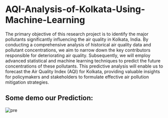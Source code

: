 # AQI-Analysis-of-Kolkata-Using-Machine-Learning
The primary objective of this research project is to identify the major pollutants significantly influencing the air quality in Kolkata, India. By conducting a comprehensive analysis of historical air quality data and pollutant concentrations, we aim to narrow down the key contributors responsible for deteriorating air quality. Subsequently, we will employ advanced statistical and machine learning techniques to predict the future concentrations of these pollutants. This predictive analysis will enable us to forecast the Air Quality Index (AQI) for Kolkata, providing valuable insights for policymakers and stakeholders to formulate effective air pollution mitigation strategies.

## Some demo our Prediction:
![pre](https://github.com/heysougata/AQI-Analysis-of-Kolkata-Using-Machine-Learning-/assets/120707085/1c43e07f-9016-4ee9-a32e-0b93e8b12aba)
